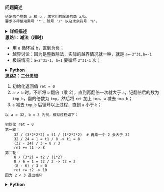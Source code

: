 <!--{
    "tags": ["二分", "经典"],
    "来源": "剑指Offer2",
    "编号": "001",
    "难度": "中等",
    "标题": "整数除法"
}-->

<summary><b>问题简述</b></summary>

```txt
给定两个整数 a 和 b ，求它们的除法的商 a/b。
要求不得使用乘号 '*'、除号 '/' 以及求余符号 '%'。
```

<details><summary><b>详细描述</b></summary>

```txt
给定两个整数 a 和 b ，求它们的除法的商 a/b ，要求不得使用乘号 '*'、除号 '/' 以及求余符号 '%'。

注意：
    整数除法的结果应当截去（truncate）其小数部分，例如：truncate(8.345) = 8 以及 truncate(-2.7335) = -2
    假设我们的环境只能存储 32 位有符号整数，其数值范围是 [−2^31, 2^31−1]。本题中，如果除法结果溢出，则返回 2^31 − 1

示例 1：
    输入：a = 15, b = 2
    输出：7
    解释：15/2 = truncate(7.5) = 7
示例 2：
    输入：a = 7, b = -3
    输出：-2
    解释：7/-3 = truncate(-2.33333..) = -2
示例 3：
    输入：a = 0, b = 1
    输出：0
示例 4：
    输入：a = 1, b = 1
    输出：1
提示:
    -2^31 <= a, b <= 2^31 - 1
    b != 0

来源：力扣（LeetCode）
链接：https://leetcode-cn.com/problems/xoh6Oh
著作权归领扣网络所有。商业转载请联系官方授权，非商业转载请注明出处。
```

</details>

<!-- <div align="center"><img src="../../../_assets/xxx.png" height="300" /></div> -->

<summary><b>思路1：减法（超时）</b></summary>

- 用 a 循环减 b，直到为负；
- 越界讨论：因为是整数除法，实际的越界情况就一种，就是 `a=-2^31,b=-1`
- 极端情况：`a=2^31-1, b=1` 要循坏 `2^31-1` 次；

<details><summary><b>Python</b></summary>

```python
class Solution:
    def divide(self, a: int, b: int) -> int:
        assert b != 0
        
        MAX = 2 ** 31 - 1
        if a == 0: return 0
        if a == -2 ** 31 and b == -1: return MAX  # 越界
        
        # 转为两个整数操作
        sign = 1
        if a < 0:
            sign *= -1
            a = -a
        
        if b < 0:
            sign *= -1
            b = -b

        # 循坏减去 b
        ret = -1
        while a > 0:
            a -= b
            ret += 1

        if a == 0:  # 整除的情况
            ret += 1 
        
        return sign * ret
```

</details>


<summary><b>思路2：二分思想</b></summary>

1. 初始化返回值 `ret = 0`
2. `a > b` 时，不断将 `b` 翻倍（乘 2），直到再翻倍一次就大于 `a`，记翻倍后的数为 `tmp_b`，翻的倍数为 `tmp`，然后将 `ret` 加上 `tmp`、`a` 减去 `tmp_b`；
3. `a` 减去 `tmp_b` 后循环以上过程，直到 `a` 小于 `b`；

```
以 a = 32, b = 3 为例，模拟过程如下：

初始化 ret = 0
第一轮：
    32 / (3*2*2*2) = t1 / (1*2*2*2)  # 再乘一个 2 会大于 32
    32 / 24 = 1 = t1 / 8 -> t1 = 8
    (32 - 24) / 3 = 8 / 3
    ret += t1 -> 8
第二轮：
    8 / (3*2) = t2 / (1*2)
    8 / 6 = 1 = t2 / 2 -> t2 = 2
    (8 - 6) / 3 = 0
    ret += t2 -> 10
因为 2 < 3 退出循环
```

<details><summary><b>Python</b></summary>

```python
class Solution:
    def divide(self, a: int, b: int) -> int:
        assert b != 0
        if a == 0: return 0
        if a == -2**31 and b == -1: return 2 ** 31 - 1
        sign = 1 if (a > 0 and b > 0) or (a < 0 and b < 0) else -1
        a = a if a > 0 else -a
        b = b if b > 0 else -b
        
        # if a < b: return 0

        ret = 0
        while a >= b:
            tmp, tmp_b = 1, b
            while tmp_b * 2 < a:
                tmp_b *= 2
                tmp *= 2
            
            ret += tmp
            a -= tmp_b

        return ret * sign
```

</details>